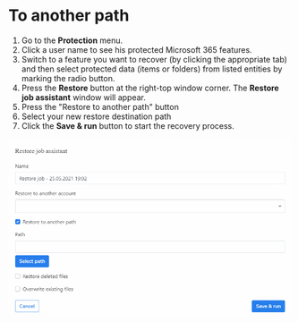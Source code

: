 # To another path

1. Go to the **Protection** menu.
2. Click a user name to see his protected Microsoft 365 features.
3. Switch to a feature you want to recover \(by clicking the appropriate tab\) and then select protected data \(items or folders\) from listed entities by marking the radio button. 
4. Press the **Restore** button at the right-top window corner. The **Restore job assistant** window will appear.
5. Press the "Restore to another path" button
6. Select your new restore destination path
7. Click the **Save & run** button to start the recovery process.

![](../../../../../.gitbook/assets/obraz%20%286%29.png)

